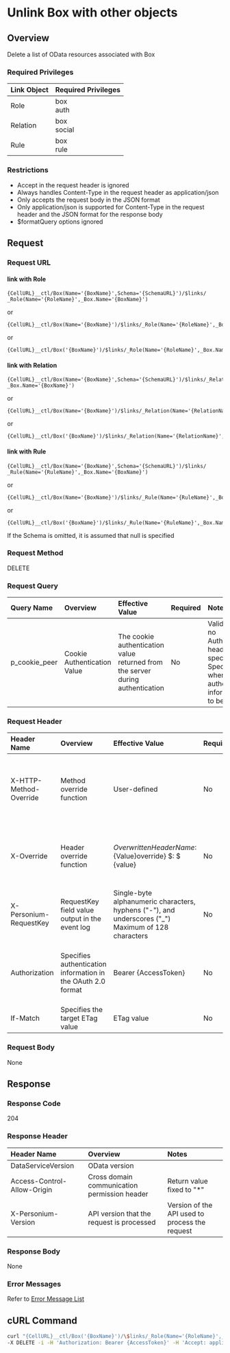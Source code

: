 # Unlink Box with other objects

## Overview

Delete a list of OData resources associated with Box

### Required Privileges
|Link Object|Required Privileges|
|:-|:-|
|Role|box<br>auth|
|Relation|box<br>social|
|Rule|box<br>rule|

### Restrictions

* Accept in the request header is ignored
* Always handles Content-Type in the request header as application/json
* Only accepts the request body in the JSON format
* Only application/json is supported for Content-Type in the request header and the JSON format for the response body
* $formatQuery options ignored


## Request

### Request URL

#### link with Role

```
{CellURL}__ctl/Box(Name='{BoxName}',Schema='{SchemaURL}')/$links/
_Role(Name='{RoleName}',_Box.Name='{BoxName}')
```

or 

```
{CellURL}__ctl/Box(Name='{BoxName}')/$links/_Role(Name='{RoleName}',_Box.Name='{BoxName}')
```

or 

```
{CellURL}__ctl/Box('{BoxName}')/$links/_Role(Name='{RoleName}',_Box.Name='{BoxName}')
```

#### link with Relation

```
{CellURL}__ctl/Box(Name='{BoxName}',Schema='{SchemaURL}')/$links/_Relation(Name='{RelationName}',
_Box.Name='{BoxName}')
```

or 

```
{CellURL}__ctl/Box(Name='{BoxName}')/$links/_Relation(Name='{RelationName}',_Box.Name='{BoxName}')
```

or 

```
{CellURL}__ctl/Box('{BoxName}')/$links/_Relation(Name='{RelationName}',_Box.Name='{BoxName}')
```

#### link with Rule
```
{CellURL}__ctl/Box(Name='{BoxName}',Schema='{SchemaURL}')/$links/
_Rule(Name='{RuleName}',_Box.Name='{BoxName}')
```

or 

```
{CellURL}__ctl/Box(Name='{BoxName}')/$links/_Rule(Name='{RuleName}',_Box.Name='{BoxName}')
```
or 

```
{CellURL}__ctl/Box('{BoxName}')/$links/_Rule(Name='{RuleName}',_Box.Name='{BoxName}')
```

If the Schema is omitted, it is assumed that null is specified

### Request Method

DELETE

### Request Query

|Query Name|Overview|Effective Value|Required|Notes|
|:--|:--|:--|:--|:--|
|p_cookie_peer|Cookie Authentication Value|The cookie authentication value returned from the server during authentication|No|Valid only if no Authorization header specified<br>Specify this when cookie authentication information is to be used|

### Request Header

|Header Name|Overview|Effective Value|Required|Notes|
|:--|:--|:--|:--|:--|
|X-HTTP-Method-Override|Method override function|User-defined|No|If you specify this value when requesting with the POST method, the specified value will be used as a method.|
|X-Override|Header override function|${OverwrittenHeaderName}:${Value}override} $: $ {value}|No|Overwrite normal HTTP header value. To overwrite multiple headers, specify multiple X-Override headers.|
|X-Personium-RequestKey|RequestKey field value output in the event log|Single-byte alphanumeric characters, hyphens ("-"), and underscores ("_")<br>Maximum of 128 characters|No|PCS-${UNIXtime} by default|
|Authorization|Specifies authentication information in the OAuth 2.0 format|Bearer {AccessToken}|No|* Authentication tokens are the tokens acquired using the Authentication Token Acquisition API|
|If-Match|Specifies the target ETag value|ETag value|No|[*] by default|

### Request Body

None


## Response

### Response Code

204

### Response Header

|Header Name|Overview|Notes|
|:--|:--|:--|
|DataServiceVersion|OData version||
|Access-Control-Allow-Origin|Cross domain communication permission header|Return value fixed to "*"|
|X-Personium-Version|API version that the request is processed|Version of the API used to process the request|

### Response Body

None

### Error Messages

Refer to [Error Message List](004_Error_Messages.md)


## cURL Command

```sh
curl "{CellURL}__ctl/Box('{BoxName}')/\$links/_Role(Name='{RoleName}',_Box.Name='{BoxName}')" \
-X DELETE -i -H 'Authorization: Bearer {AccessToken}' -H 'Accept: application/json'
```


